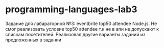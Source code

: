 # programming-languages-lab3
Задание для лабараторной №3: eventbrite top50 attendee Node.js. Не смог реализовать условие top50 attendee т.к не в апи не допускают к спискам посетителей. Реализовал другие варианты заданий из предложенных в задании
